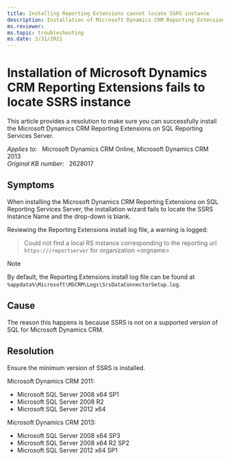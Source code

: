 ```yaml
---
title: Installing Reporting Extensions cannot locate SSRS instance
description: Installation of Microsoft Dynamics CRM Reporting Extensions fails to locate SSRS instance Name and the drop-down is blank. Provides a resolution.
ms.reviewer: 
ms.topic: troubleshooting
ms.date: 3/31/2021
---
```

# Installation of Microsoft Dynamics CRM Reporting Extensions fails to locate SSRS instance

This article provides a resolution to make sure you can successfully install the Microsoft Dynamics CRM Reporting Extensions on SQL Reporting Services Server.

_Applies to:_ &nbsp; Microsoft Dynamics CRM Online, Microsoft Dynamics CRM 2013  
_Original KB number:_ &nbsp; 2628017

## Symptoms

When installing the Microsoft Dynamics CRM Reporting Extensions on SQL Reporting Services Server, the installation wizard fails to locate the SSRS Instance Name and the drop-down is blank.

Reviewing the Reporting Extensions install log file, a warning is logged:

> Could not find a local RS instance corresponding to the reporting url `https:///reportserver` for organization \<orgname>

> [!NOTE]
> By default, the Reporting Extensions install log file can be found at `%appdata%\Microsoft\MSCRM\Logs\SrsDataConnectorSetup.log`.

## Cause

The reason this happens is because SSRS is not on a supported version of SQL for Microsoft Dynamics CRM.

## Resolution

Ensure the minimum version of SSRS is installed.

Microsoft Dynamics CRM 2011:

- Microsoft SQL Server 2008 x64 SP1
- Microsoft SQL Server 2008 R2
- Microsoft SQL Server 2012 x64

Microsoft Dynamics CRM 2013:

- Microsoft SQL Server 2008 x64 SP3
- Microsoft SQL Server 2008 x64 R2 SP2
- Microsoft SQL Server 2012 x64 SP1

